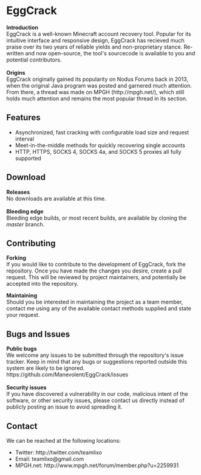 <h1>EggCrack</h1>

<p>
<b>Introduction</b><br/>
EggCrack is a well-known Minecraft account recovery tool. Popular for its intuitive interface and responsive design, EggCrack has recieved much praise over its two years of reliable yields and non-proprietary stance. Re-written and now open-source, the tool's sourcecode is available to you and potential contributors.
<br/><br/>
<b>Origins</b><br/>
EggCrack originally gained its popularity on Nodus Forums back in 2013, when the original Java program was posted and garnered much attention. From there, a thread was made on MPGH (http://mpgh.net/), which still holds much attention and remains the most popular thread in its section.
</p>
<h2>Features</h2>
<ul>
<li>Asynchronized, fast cracking with configurable load size and request interval
<li>Meet-in-the-middle methods for quickly recovering single accounts
<li>HTTP, HTTPS, SOCKS 4, SOCKS 4a, and SOCKS 5 proxies all fully supported
</ul>

<h2>Download</h2>
<p>
<b>Releases</b><br/>
No downloads are available at this time.
<br/><br/>
<b>Bleeding edge</b><br/>
Bleeding edge builds, or most recent builds, are available by cloning the <i>master</i> branch.
</p>

<h2>Contributing</h2>
<p>
<b>Forking</b><br/>
If you would like to contribute to the development of EggCrack, fork the repository. Once you have made the changes you desire, create a pull request. This will be reviewed by project maintainers, and potentially be accepted into the repository.
</p>
<p>
<b>Maintaining</b><br/>
Should you be interested in maintaining the project as a team member, contact me using any of the available contact methods supplied and state your request.
</p>

<h2>Bugs and Issues</h2>
<p>
<b>Public bugs</b><br/>
We welcome any issues to be submitted through the repository's issue tracker. Keep in mind that any bugs or suggestions reported outside this system are likely to be ignored.<br/>
https://github.com/Manevolent/EggCrack/issues
<br/><br/>
<b>Security issues</b><br/>
If you have discovered a vulnerability in our code, malicious intent of the software, or other security issues, please contact us directly instead of publicly posting an issue to avoid spreading it.
</p>

<h2>Contact</h2>
<p>We can be reached at the following locations:</p>
<ul>
<li>Twitter: http://twitter.com/teamlixo
<li>Email: teamlixo@gmail.com
<li>MPGH.net: http://www.mpgh.net/forum/member.php?u=2259931
</ul>
